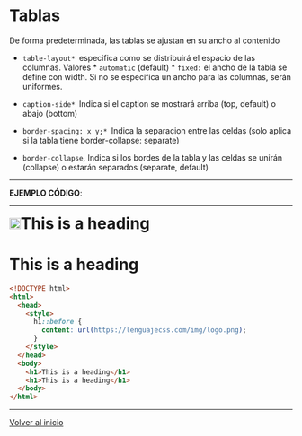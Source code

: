 # Tablas

De forma predeterminada, las tablas se ajustan en su ancho al contenido

* `table-layout* `especifica como se distribuirá el espacio de las columnas. 
    Valores
      * `automatic` (default)
      * `fixed:` el ancho de la tabla se define con width. Si no se especifica un ancho para las columnas, serán uniformes.

* `caption-side* `Indica si el caption se mostrará arriba (top, default) o abajo (bottom)
* `border-spacing: x y;* `Indica la separacion entre las celdas (solo aplica si la tabla tiene border-collapse: separate)
* `border-collapse`, Indica si los bordes de la tabla y las celdas se unirán (collapse) o estarán separados (separate, default)

---------------------------------------------------------------------------

**EJEMPLO CÓDIGO**: 

---------------------------------------------------------------------------

<div>
  <img src="https://lenguajecss.com/img/logo.png" width=20px><h1 style="display: inline;">This is a heading</h1>
  <h1>This is a heading</h1>
</div>
  
```html
<!DOCTYPE html>
<html>
  <head>
    <style>
      h1::before {
        content: url(https://lenguajecss.com/img/logo.png);
      }
    </style>
  </head>
  <body>
    <h1>This is a heading</h1>
    <h1>This is a heading</h1>
  </body>
</html>
```

---------------------------------------------------------------------------

[Volver al inicio](#-Tablas)
